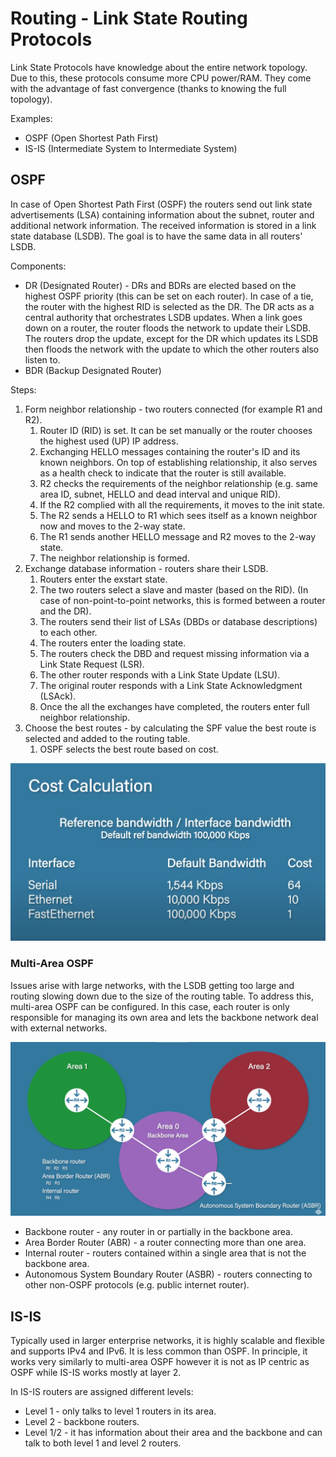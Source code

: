 # Routing - Link State Routing Protocols

Link State Protocols have knowledge about the entire network topology. Due to this, these protocols consume more CPU power/RAM. They come with the advantage of fast convergence (thanks to knowing the full topology).

Examples:
* OSPF (Open Shortest Path First)
* IS-IS (Intermediate System to Intermediate System)

## OSPF

In case of Open Shortest Path First (OSPF) the routers send out link state advertisements (LSA) containing information about the subnet, router and additional network information. The received information is stored in a link state database (LSDB). The goal is to have the same data in all routers' LSDB.

Components:
* DR (Designated Router) - DRs and BDRs are elected based on the highest OSPF priority (this can be set on each router). In case of a tie, the router with the highest RID is selected as the DR. The DR acts as a central authority that orchestrates LSDB updates. When a link goes down on a router, the router floods the network to update their LSDB. The routers drop the update, except for the DR which updates its LSDB then floods the network with the update to which the other routers also listen to.
* BDR (Backup Designated Router)

Steps:
1. Form neighbor relationship - two routers connected (for example R1 and R2).
   1. Router ID (RID) is set. It can be set manually or the router chooses the highest used (UP) IP address.
   2. Exchanging HELLO messages containing the router's ID and its known neighbors. On top of establishing relationship, it also serves as a health check to indicate that the router is still available.
   3. R2 checks the requirements of the neighbor relationship (e.g. same area ID, subnet, HELLO and dead interval and unique RID).
   4. If the R2 complied with all the requirements, it moves to the init state.
   5. The R2 sends a HELLO to R1 which sees itself as a known neighbor now and moves to the 2-way state.
   6. The R1 sends another HELLO message and R2 moves to the 2-way state.
   7. The neighbor relationship is formed.
2. Exchange database information - routers share their LSDB.
   1. Routers enter the exstart state.
   2. The two routers select a slave and master (based on the RID). (In case of non-point-to-point networks, this is formed between a router and the DR).
   3. The routers send their list of LSAs (DBDs or database descriptions) to each other.
   4. The routers enter the loading state.
   5. The routers check the DBD and request missing information via a Link State Request (LSR).
   6. The other router responds with a Link State Update (LSU).
   7. The original router responds with a Link State Acknowledgment (LSAck).
   8. Once the all the exchanges have completed, the routers enter full neighbor relationship.
3. Choose the best routes - by calculating the SPF value the best route is selected and added to the routing table.
   1. OSPF selects the best route based on cost.

![](images/routing_interior_gateway_routing_protocol/ospf_cost.png)

### Multi-Area OSPF

Issues arise with large networks, with the LSDB getting too large and routing slowing down due to the size of the routing table. To address this, multi-area OSPF can be configured. In this case, each router is only responsible for managing its own area and lets the backbone network deal with external networks.

![](images/routing_interior_gateway_routing_protocol/multi_area_ospf.png)

* Backbone router - any router in or partially in the backbone area.
* Area Border Router (ABR) - a router connecting more than one area.
* Internal router - routers contained within a single area that is not the backbone area.
* Autonomous System Boundary Router (ASBR) - routers connecting to other non-OSPF protocols (e.g. public internet router).

## IS-IS

Typically used in larger enterprise networks, it is highly scalable and flexible and supports IPv4 and IPv6. It is less common than OSPF. In principle, it works very similarly to multi-area OSPF however it is not as IP centric as OSPF while IS-IS works mostly at layer 2.

In IS-IS routers are assigned different levels:
* Level 1 - only talks to level 1 routers in its area.
* Level 2 - backbone routers.
* Level 1/2 - it has information about their area and the backbone and can talk to both level 1 and level 2 routers.